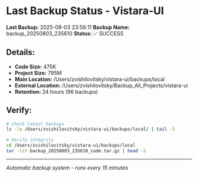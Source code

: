 # Last Backup Status - Vistara-UI

**Last Backup:** 2025-08-03 23:56:11
**Backup Name:** backup_20250803_235610
**Status:** ✅ SUCCESS

## Details:
- **Code Size:** 475K
- **Project Size:** 795M
- **Main Location:** /Users/zvishilovitsky/vistara-ui/backups/local
- **External Location:** /Users/zvishilovitsky/Backup_All_Projects/vistara-ui
- **Retention:** 24 hours (96 backups)

## Verify:
```bash
# Check latest backups
ls -la /Users/zvishilovitsky/vistara-ui/backups/local/ | tail -5

# Verify integrity
cd /Users/zvishilovitsky/vistara-ui/backups/local
tar -tzf backup_20250803_235610_code.tar.gz | head -5
```

---
*Automatic backup system - runs every 15 minutes*
